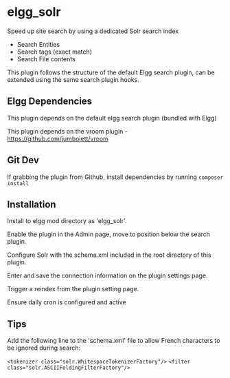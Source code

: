 # elgg_solr

Speed up site search by using a dedicated Solr search index

* Search Entities
* Search tags (exact match)
* Search File contents

This plugin follows the structure of the default Elgg search plugin, can be extended using the same search plugin hooks.


## Elgg Dependencies

This plugin depends on the default elgg search plugin (bundled with Elgg)

This plugin depends on the vroom plugin - https://github.com/jumbojett/vroom


## Git Dev

If grabbing the plugin from Github, install dependencies by running ```composer install```


## Installation

Install to elgg mod directory as 'elgg_solr'.

Enable the plugin in the Admin page, move to position below the search plugin.

Configure Solr with the schema.xml included in the root directory of this plugin.

Enter and save the connection information on the plugin settings page.

Trigger a reindex from the plugin setting page.

Ensure daily cron is configured and active

## Tips

Add the following line to the 'schema.xml' file to allow French characters to be ignored during search:

`<tokenizer class="solr.WhitespaceTokenizerFactory"/>`
`<filter class="solr.ASCIIFoldingFilterFactory"/>`
